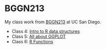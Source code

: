 # BGGN213
My class work from [BGGN213](https://bioboot.github.io/bggn213_F24/) at UC San Diego.

- Class 4: [Intro to R data structures](https://github.com/sawyerrandles/bggn213_github/blob/main/class04/class04.html)
- Class 5: [All about GGPLOT](https://github.com/sawyerrandles/bggn213_github/blob/main/class05/class05.qmd)
- Class 6: [R Functions](https://github.com/sawyerrandles/bggn213_github/blob/main/class06/class06.qmd)
